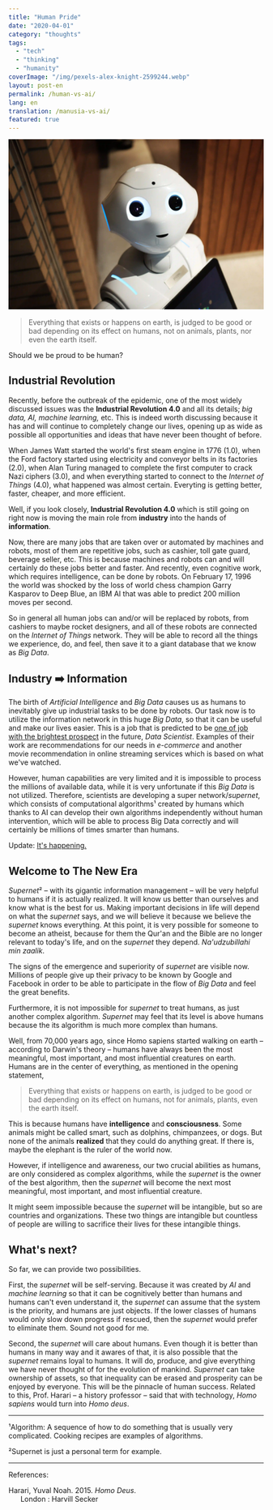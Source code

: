 ```yaml
---
title: "Human Pride"
date: "2020-04-01"
category: "thoughts"
tags:
  - "tech"
  - "thinking"
  - "humanity"
coverImage: "/img/pexels-alex-knight-2599244.webp"
layout: post-en
permalink: /human-vs-ai/
lang: en
translation: /manusia-vs-ai/
featured: true
---
```


![robot](/img/pexels-alex-knight-2599244.webp)

> Everything that exists or happens on earth, is judged to be good or bad depending on its effect on humans, not on animals, plants, nor even the earth itself.

Should we be proud to be human?

## Industrial Revolution

Recently, before the outbreak of the epidemic, one of the most widely discussed issues was the **Industrial Revolution 4.0** and all its details; _big data, AI, machine learning,_ etc. This is indeed worth discussing because it has and will continue to completely change our lives, opening up as wide as possible all opportunities and ideas that have never been thought of before.

When James Watt started the world's first steam engine in 1776 (1.0), when the Ford factory started using electricity and conveyor belts in its factories (2.0), when Alan Turing managed to complete the first computer to crack Nazi ciphers (3.0), and when everything started to connect to the _Internet of Things_ (4.0), what happened was almost certain. Everyting is getting better, faster, cheaper, and more efficient.

Well, if you look closely, **Industrial Revolution 4.0** which is still going on right now is moving the main role from **industry** into the hands of **information**.

Now, there are many jobs that are taken over or automated by machines and robots, most of them are repetitive jobs, such as cashier, toll gate guard, beverage seller, etc. This is because machines and robots can and will certainly do these jobs better and faster. And recently, even cognitive work, which requires intelligence, can be done by robots. On February 17, 1996 the world was shocked by the loss of world chess champion Garry Kasparov to Deep Blue, an IBM AI that was able to predict 200 million moves per second.

So in general all human jobs can and/or will be replaced by robots, from cashiers to maybe rocket designers, and all of these robots are connected on the _Internet of Things_ network. They will be able to record all the things we experience, do, and feel, then save it to a giant database that we know as _Big Data_.

## Industry ➡️ Information

The birth of _Artificial Intelligence_ and _Big Data_ causes us as humans to inevitably give up industrial tasks to be done by robots. Our task now is to utilize the information network in this huge _Big Data_, so that it can be useful and make our lives easier. This is a job that is predicted to be [one of job with the brightest prospect](https://becominghuman.ai/data-scientist-and-their-future-is-seen-bright-for-job-analysts-7b646864e14c) in the future, _Data Scientist_. Examples of their work are recommendations for our needs in _e-commerce_ and another movie recommendation in online streaming services which is based on what we've watched.

However, human capabilities are very limited and it is impossible to process the millions of available data, while it is very unfortunate if this _Big Data_ is not utilized. Therefore, scientists are developing a super network/_supernet_, which consists of computational algorithms¹ created by humans which thanks to AI can develop their own algorithms independently without human intervention, which will be able to process Big Data correctly and will certainly be millions of times smarter than humans.

Update: [It's happening.](https://www.infoworld.com/article/3596894/todays-data-science-roles-wont-exist-in-10-years.html)

## Welcome to The New Era

*Supernet*² – with its gigantic information management – ​​will be very helpful to humans if it is actually realized. It will know us better than ourselves and know what is the best for us. Making important decisions in life will depend on what the _supernet_ says, and we will believe it because we believe the _supernet_ knows everything. At this point, it is very possible for someone to become an atheist, because for them the Qur'an and the Bible are no longer relevant to today's life, and on the _supernet_ they depend. _Na'udzubillahi min zaalik_.

The signs of the emergence and superiority of _supernet_ are visible now. Millions of people give up their privacy to be known by Google and Facebook in order to be able to participate in the flow of _Big Data_ and feel the great benefits.

Furthermore, it is not impossible for _supernet_ to treat humans, as just another complex algorithm. _Supernet_ may feel that its level is above humans because the its algorithm is much more complex than humans.

Well, from 70,000 years ago, since Homo sapiens started walking on earth – according to Darwin's theory – humans have always been the most meaningful, most important, and most influential creatures on earth. Humans are in the center of everything, as mentioned in the opening statement,

> Everything that exists or happens on earth, is judged to be good or bad depending on its effect on humans, not for animals, plants, even the earth itself.

This is because humans have **intelligence** and **consciousness**. Some animals might be called smart, such as dolphins, chimpanzees, or dogs. But none of the animals **realized** that they could do anything great. If there is, maybe the elephant is the ruler of the world now.

However, if intelligence and awareness, our two crucial abilities as humans, are only considered as complex algorithms, while the _supernet_ is the owner of the best algorithm, then the _supernet_ will become the next most meaningful, most important, and most influential creature.

It might seem impossible because the _supernet_ will be intangible, but so are countries and organizations. These two things are intangible but countless of people are willing to sacrifice their lives for these intangible things.

## What's next?

So far, we can provide two possibilities.

First, the _supernet_ will be self-serving. Because it was created by _AI_ and _machine learning_ so that it can be cognitively better than humans and humans can't even understand it, the _supernet_ can assume that the system is the priority, and humans are just objects. If the lower classes of humans would only slow down progress if rescued, then the _supernet_ would prefer to eliminate them. Sound not good for me.

Second, the _supernet_ will care about humans. Even though it is better than humans in many way and it awares of that, it is also possible that the _supernet_ remains loyal to humans. It will do, produce, and give everything we have never thought of for the evolution of mankind. _Supernet_ can take ownership of assets, so that inequality can be erased and prosperity can be enjoyed by everyone. This will be the pinnacle of human success. Related to this, Prof. Harari – a history professor – said that with technology, _Homo sapiens_ would turn into _Homo deus_.

---

¹Algorithm: A sequence of how to do something that is usually very complicated. Cooking recipes are examples of algorithms.

²Supernet is just a personal term for example.

---

References:

Harari, Yuval Noah. 2015. _Homo Deus_.  
      London : Harvill Secker
